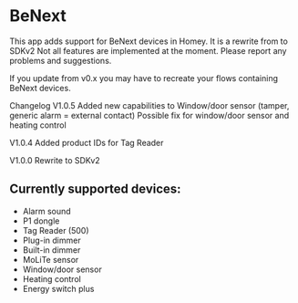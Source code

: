 # BeNext 

This app adds support for BeNext devices in Homey.
It is a rewrite from to SDKv2
Not all features are implemented at the moment. Please report any problems and suggestions.

If you update from v0.x you may have to recreate your flows containing BeNext devices.

Changelog
V1.0.5
Added new capabilities to Window/door sensor (tamper, generic alarm = external contact) 
Possible fix for window/door sensor and heating control

V1.0.4
Added product IDs for Tag Reader

V1.0.0
Rewrite to SDKv2

## Currently supported devices:

* Alarm sound
* P1 dongle
* Tag Reader (500)
* Plug-in dimmer
* Built-in dimmer
* MoLiTe sensor
* Window/door sensor
* Heating control
* Energy switch plus


